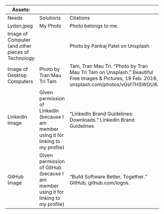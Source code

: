 | Assets:  |                                       |                                                                                                                                                                                       |
|---------------------------------------------------------------------------|---------------------------------------|---------------------------------------------------------------------------------------------------------------------------------------------------------------------------------------|
| Needs                                                                     | Solutions                             | Citations                                                                                                                                                                             |
| Lydon.jpeg                                                   | My Photo       |    Photo belongs to me.                                                       |
| Image of Computer (and other pieces of Technology|                                              | Photo by Pankaj Patel on Unsplash         |     Patel, Pankaj. “Photo by Pankaj Patel on Unsplash.” Beautiful Free Images &amp; Pictures, 19 Feb. 2018, unsplash.com/photos/jmEwNM588-E.                                                                                 |
| Image of Desktop Computers                                                                   |  Photo by Tran Mau Tri Tam     | Tam, Tran Mau Tri. “Photo by Tran Mau Tri Tam on Unsplash.” Beautiful Free Images &amp; Pictures, 19 Feb. 2016, unsplash.com/photos/vGsf7HSWOU8.                                                                              |
| LinkedIn Image                                                         | GIven permission of LinkedIn (because I am member using it for linking to my profile)       |   “LinkedIn Brand Guidelines: Downloads.” LinkedIn Brand Guidelines | Downloads, brand.linkedin.com/downloads.                                                                                   |
| GitHub Image                                                         | GIven permission of GitHub (because I am member using it for linking to my profile)       |   “Build Software Better, Together.” GitHub, github.com/logos.                                                                               |
 
